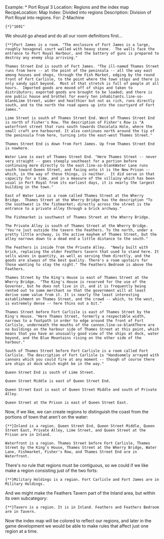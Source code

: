 Example: * Port Royal 3
Location: Regions and the index map
RecipeLocation: Map
Index: Divided into regions
Description: Division of Port Royal into regions.
For: Z-Machine

  

``` inform7
{*}"1691"
```

  
We should go ahead and do all our room definitions first...

  

``` inform7
{**}Fort James is a room. "The enclosure of Fort James is a large, roughly hexagonal court walled with heavy stone.  The walls face the entrance to Port Royal Harbour, and the battery of guns is prepared to destroy any enemy ship arriving."

Thames Street End is south of Fort James. "The ill-named Thames Street runs from here -- at the point of the peninsula -- all the way east among houses and shops, through the Fish Market, edging by the round front of Fort Carlisle, to the point where the town stops and there is only sandy spit beyond.  Most of that stretch is full of people at all hours.  Imported goods are moved off of ships and taken to distributors; exported goods are brought to be loaded; and there is one public house and brothel for every ten inhabitants.line-so-blankLime Street, wider and healthier but not as rich, runs directly south, and to the north the road opens up into the courtyard of Fort James."

Lime Street is south of Thames Street End. West of Thames Street End is north of Fisher's Row. The description of Fisher's Row is "A waterfront street that runs south towards Chocolata Hole, where the small craft are harboured. It also continues north around the tip of the peninsula from here, turning into the east-west Thames Street."

Thames Street End is down from Fort James. Up from Thames Street End is nowhere.

Water Lane is east of Thames Street End. "Here Thames Street -- never very straight -- goes steeply southeast for a portion before continuing more directly to the east.line-so-blankWater Lane runs south toward Queen Street, and facing onto it is the New Prison -- which, in the way of these things, is neither.  It did serve in that capacity for a time, and in a measure of the villainy which has been usual in Port Royal from its earliest days, it is nearly the largest building in the town."

East of Water Lane is a room called Thames Street at the Wherry Bridge.  Thames Street at the Wherry Bridge has the description "To the southwest is the fishmarket; directly across the street is the entrance to a private alley through a brick archway."

The Fishmarket is southwest of Thames Street at the Wherry Bridge.

The Private Alley is south of Thames Street at the Wherry Bridge. "You're just outside the tavern the Feathers. To the north, under a pretty little archway, is the active mayhem of Thames Street, but the alley narrows down to a dead end a little distance to the south."

The Feathers is inside from the Private Alley.  "Newly built with brick, replacing the older Feathers tavern that used to stand here. It sells wines in quantity, as well as serving them directly, and the goods are always of the best quality. There's a room upstairs for those wanting to stay the night." The Feathers Bedroom is above the Feathers.

Thames Street by the King's House is east of Thames Street at the Wherry Bridge.  "The King's House is reserved for the use of the Governor, but he does not live in it, and it is frequently being rented out to some merchant so that the government will at least derive some value from it. It is nearly the least interesting establishment on Thames Street, and the crowd -- which, to the west, is extremely dense -- here thins out a bit."

Thames Street before Fort Carlisle is east of Thames Street by the King's House. "Here Thames Street, formerly a respectable width, narrows to a footpath in order to edge around the front of Fort Carlisle, underneath the mouths of the cannon.line-so-blankThere are no buildings on the harbour side of Thames Street at this point, which means that you have an unusually good view of the ships at dock, water beyond, and the Blue Mountains rising on the other side of the harbour."

South of Thames Street before Fort Carlisle is a room called Fort Carlisle. The description of Fort Carlisle is "Handsomely arrayed with cannons which you could fire at any moment -- though of course there are ships at dock which might be in the way."

Queen Street End is south of Lime Street.

Queen Street Middle is east of Queen Street End.

Queen Street East is east of Queen Street Middle and south of Private Alley.

Queen Street at the Prison is east of Queen Street East.
```

  
Now, if we like, we can create regions to distinguish the coast from the portions of town that aren't on the water:

  

``` inform7
{**}Inland is a region. Queen Street End, Queen Street Middle, Queen Street East, Private Alley, Lime Street, and Queen Street at the Prison are in Inland.

Waterfront is a region. Thames Street before Fort Carlisle, Thames Street by the King's House, Thames Street at the Wherry Bridge, Water Lane, Fishmarket, Fisher's Row, and Thames Street End are in Waterfront.
```

  
There's no rule that regions must be contiguous, so we could if we like make a region consisting just of the two forts:

  

``` inform7
{**}Military Holdings is a region. Fort Carlisle and Fort James are in Military Holdings.
```

  
And we might make the Feathers Tavern part of the Inland area, but within its own subcategory:

  

``` inform7
{**}Tavern is a region. It is in Inland. Feathers and Feathers Bedroom are in Tavern.
```

  
Now the index map will be colored to reflect our regions, and later in the game development we would be able to make rules that affect just one region at a time.

